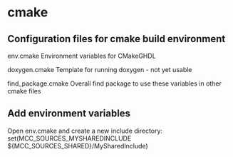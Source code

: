 # cmake

## Configuration files for cmake build environment

env.cmake
Environment variables for CMakeGHDL

doxygen.cmake
Template for running doxygen - not yet usable

find_package.cmake
Overall find package to use these variables in other cmake files

## Add environment variables

Open env.cmake and create a new include directory:
set(MCC_SOURCES_MYSHAREDINCLUDE ${MCC_SOURCES_SHARED}/MySharedInclude)
